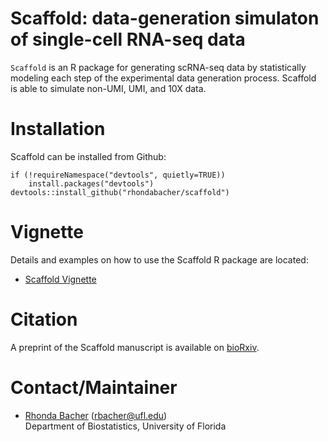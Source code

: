 # Scaffold: data-generation simulaton of single-cell RNA-seq data

`Scaffold` is an R package for generating scRNA-seq data by
statistically modeling each step of the experimental data generation
process. Scaffold is able to simulate non-UMI, UMI, and 10X data. 

# Installation

Scaffold can be installed from Github:

```{r}
if (!requireNamespace("devtools", quietly=TRUE))
    install.packages("devtools")
devtools::install_github("rhondabacher/scaffold")
```

# Vignette

Details and examples on how to use the Scaffold R package are located:

* [Scaffold Vignette](https://www.rhondabacher.com/scaffold-vignette.pdf)


# Citation

A preprint of the Scaffold manuscript is available on [bioRxiv](https://www.biorxiv.org/content/10.1101/2020.10.05.326553v1.abstract).


# Contact/Maintainer

* [Rhonda Bacher](https://www.rhondabacher.com) (rbacher@ufl.edu)  
Department of Biostatistics, University of Florida
